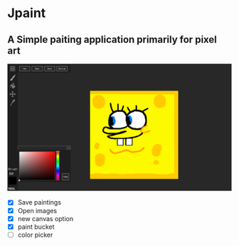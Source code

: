 # Jpaint
## A Simple paiting application primarily for pixel art

![](screenshot.png)

- [x] Save paintings
- [x] Open images
- [x] new canvas option
- [x] paint bucket
- [ ] color picker
